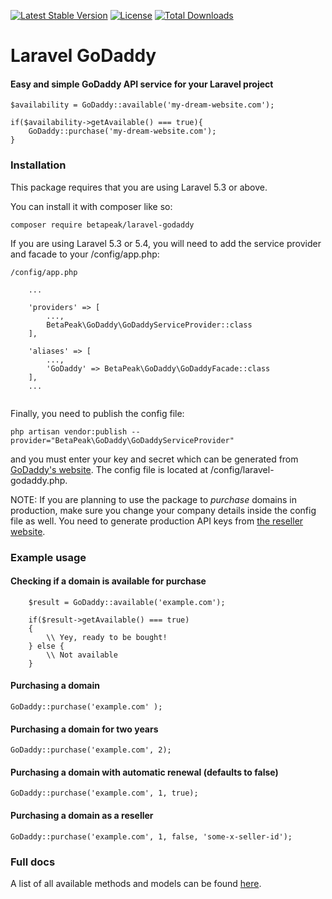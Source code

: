 [![Latest Stable Version](https://poser.pugx.org/betapeak/laravel-godaddy/v/stable)](https://packagist.org/packages/betapeak/laravel-godaddy)
[![License](https://poser.pugx.org/betapeak/laravel-godaddy/license)](https://packagist.org/packages/betapeak/laravel-godaddy)
[![Total Downloads](https://poser.pugx.org/betapeak/laravel-godaddy/downloads)](https://packagist.org/packages/betapeak/laravel-godaddy)

# Laravel GoDaddy
#### Easy and simple GoDaddy API service for your Laravel project

```
$availability = GoDaddy::available('my-dream-website.com');

if($availability->getAvailable() === true){
    GoDaddy::purchase('my-dream-website.com');
}
```

### Installation

This package requires that you are using Laravel 5.3 or above. 

You can install it with composer like so:
```
composer require betapeak/laravel-godaddy
```

If you are using Laravel 5.3 or 5.4, you will need to add the service provider and
facade to your /config/app.php:

```
/config/app.php

    ...
    
    'providers' => [
        ...,
        BetaPeak\GoDaddy\GoDaddyServiceProvider::class
    ],
    
    'aliases' => [
        ...,
        'GoDaddy' => BetaPeak\GoDaddy\GoDaddyFacade::class
    ],
    ...


```

Finally, you need to publish the config file:

```
php artisan vendor:publish --provider="BetaPeak\GoDaddy\GoDaddyServiceProvider"
```

and you must enter your key and secret which can be generated from [GoDaddy's website](https://developer.godaddy.com/keys/).
The config file is located at /config/laravel-godaddy.php.

NOTE: If you are planning to use the package to *purchase* domains in production, make sure you change
your company details inside the config file as well. You need to generate production API keys from [the reseller website](https://reseller.godaddy.com/).

### Example usage

#### Checking if a domain is available for purchase
```
    $result = GoDaddy::available('example.com');
    
    if($result->getAvailable() === true)
    {
        \\ Yey, ready to be bought!
    } else {
        \\ Not available
    }
```

#### Purchasing a domain
```
GoDaddy::purchase('example.com' );
```

#### Purchasing a domain for two years
```
GoDaddy::purchase('example.com', 2);
```

#### Purchasing a domain with automatic renewal (defaults to false)
```
GoDaddy::purchase('example.com', 1, true);
```

#### Purchasing a domain as a reseller
```
GoDaddy::purchase('example.com', 1, false, 'some-x-seller-id');
```

### Full docs
A list of all available methods and models can be found [here](https://github.com/gellu/godaddy-api-client).